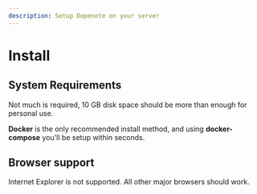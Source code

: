 ```yaml
---
description: Setup Dopenote on your server
---
```


# Install

## System Requirements

Not much is required, 10 GB disk space should be more than enough for personal use.

**Docker** is the only recommended install method, and using **docker-compose** you'll be setup within seconds.

## Browser support

Internet Explorer is not supported. All other major browsers should work.



